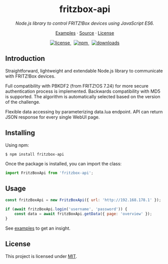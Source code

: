 <h1 align="center">fritzbox-api</h1>

<p align="center">
    <em>Node.js library to control FRITZ!Box devices using JavaScript ES6.</em>
</p>

<p align="center">
    <a href="examples">Examples</a>
    ·
    <a href="src">Source</a>
    ·
    <a href="LICENSE">License</a>
</p>

<p align="center">
    <a href="https://github.com/aoephtua/fritzbox-api/blob/main/LICENSE">
        <img src="https://img.shields.io/badge/License-MIT-blue.svg?label=license" alt="license" />
    </a>&nbsp;
    <a href="https://www.npmjs.com/package/fritzbox-api">
        <img src="https://img.shields.io/npm/v/fritzbox-api?label=npm" alt="npm" />
    </a>&nbsp;
    <a href="https://www.npmjs.com/package/fritzbox-api">
        <img src="https://img.shields.io/npm/dw/fritzbox-api?label=downloads" alt="downloads" />
    </a>
</p>

## Introduction

Straightforward, lightweight and extendable Node.js library to communicate with FRITZ!Box devices.

Full compatibility with PBKDF2 (from FRITZ!OS 7.24) for more secure authentication process is implemented. Backwards compatibility with MD5 is supported. The algorithm is automatically selected based on the version of the challenge.

Flexible data accessing by parameterizing data.lua endpoint. API can return JSON response for every single WebUI page.

## Installing

Using npm:

    $ npm install fritzbox-api

Once the package is installed, you can import the class:

```javascript
import FritzBoxApi from 'fritzbox-api';
```

## Usage

```javascript
const fritzBoxApi = new FritzBoxApi({ url: 'http://192.168.178.1' });

if (await fritzBoxApi.login('username', 'password')) {
    const data = await fritzBoxApi.getData({ page: 'overview' });
}
```

See [examples](examples) to get an insight.

## License

This project is licensed under [MIT](LICENSE).
